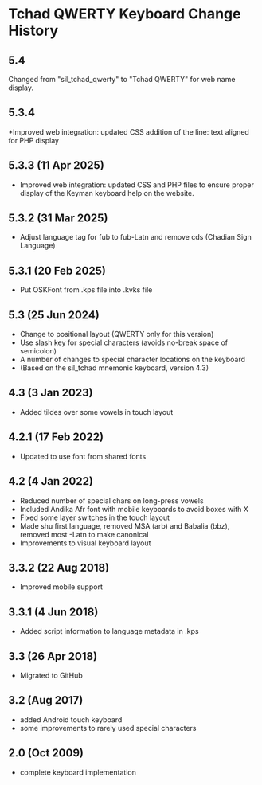 Tchad QWERTY Keyboard Change History
=======================
5.4
------------------
Changed <Info><Name> from "sil_tchad_qwerty" to "Tchad QWERTY" for web name display.

5.3.4
------------------
*Improved web integration: updated CSS
 addition of the line: text aligned for PHP display

5.3.3 (11 Apr 2025)
------------------
* Improved web integration: updated CSS and PHP files 
  to ensure proper display of the Keyman keyboard help on the website.

5.3.2 (31 Mar 2025)
------------------
* Adjust language tag for fub to fub-Latn and 
  remove cds (Chadian Sign Language)

5.3.1 (20 Feb 2025)
------------------
* Put OSKFont from .kps file into .kvks file

5.3 (25 Jun 2024)
------------------
* Change to positional layout (QWERTY only for this version)
* Use slash key for special characters (avoids no-break space of semicolon)
* A number of changes to special character locations on the keyboard
* (Based on the sil_tchad mnemonic keyboard, version 4.3)

4.3 (3 Jan 2023)
------------------
* Added tildes over some vowels in touch layout

4.2.1 (17 Feb 2022)
------------------
* Updated to use font from shared fonts

4.2 (4 Jan 2022)
------------------
* Reduced number of special chars on long-press vowels
* Included Andika Afr font with mobile keyboards to avoid boxes with X
* Fixed some layer switches in the touch layout
* Made shu first language, removed MSA (arb) and Babalia (bbz), removed most -Latn to make canonical
* Improvements to visual keyboard layout

3.3.2 (22 Aug 2018)
------------------
* Improved mobile support

3.3.1 (4 Jun 2018)
------------------
* Added script information to language metadata in .kps

3.3 (26 Apr 2018)
-----------------
* Migrated to GitHub

3.2 (Aug 2017)
-----------------
* added Android touch keyboard
* some improvements to rarely used special characters

2.0 (Oct 2009)
-----------------
* complete keyboard implementation
